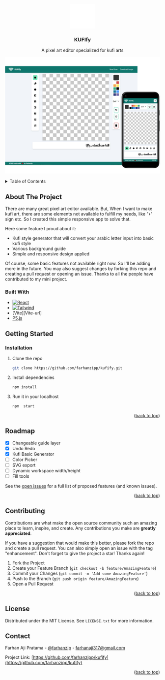 <a name="readme-top"></a>

<!-- [![Contributors][contributors-shield]][contributors-url]
[![Forks][forks-shield]][forks-url]
[![Stargazers][stars-shield]][stars-url]
[![Issues][issues-shield]][issues-url]
[![MIT License][license-shield]][license-url]
[![LinkedIn][linkedin-shield]][linkedin-url] -->

<!-- PROJECT LOGO -->
<div align="center">
  <a href="https://github.com/farhanzipp/kufify">
    <img src="images/kufify.png" alt="Logo" width="80" height="80">
  </a>

  <h3 align="center">KUFIfy</h3>
    <p>
    A pixel art editor specialized for kufi arts
    </p>
  <!-- <p align="center">
    <a href="https://github.com/othneildrew/Best-README-Template">View Demo</a>
    ·
    <a href="https://github.com/othneildrew/Best-README-Template/issues">Report Bug</a>
    ·
    <a href="https://github.com/othneildrew/Best-README-Template/issues">Request Feature</a>
  </p> -->
</div>

[![Kufify][kufify-screenshot]](https://kufify.netlify.app)
<!-- TABLE OF CONTENTS -->
<details>
  <summary>Table of Contents</summary>
  <ol>
    <li>
      <a href="#about-the-project">About The Project</a>
      <ul>
        <li><a href="#built-with">Built With</a></li>
      </ul>
    </li>
    <li>
      <a href="#getting-started">Getting Started</a>
      <ul>
        <li><a href="#installation">Installation</a></li>
      </ul>
    </li>
    <li><a href="#roadmap">Roadmap</a></li>
    <li><a href="#contributing">Contributing</a></li>
    <li><a href="#license">License</a></li>
    <li><a href="#contact">Contact</a></li>
  </ol>
</details>

<!-- ABOUT THE PROJECT -->


## About The Project


There are many great pixel art editor available. But, When I want to make kufi art, there are some elements not available to fulfill my needs, like "ء" sign etc. So I created this simple responsive app to solve that.

Here some feature I proud about it:

- Kufi style generator that will convert your arabic letter input into basic kufi style
- Various background guide
- Simple and responsive design applied

Of course, some basic features not available right now. So I'll be adding more in the future. You may also suggest changes by forking this repo and creating a pull request or opening an issue. Thanks to all the people have contributed to my mini project.

### Built With

- [![React][React.js]][React-url]
- [![Tailwind][Tailwind.css]][Tailwind-url]
- [Vite][Vite-url]
- [P5.js][P5-url]

<!-- GETTING STARTED -->

## Getting Started

### Installation

1. Clone the repo
   ```sh
   git clone https://github.com/farhanzipp/kufify.git
   ```
2. Install dependencies
   ```sh
   npm install
   ```
3. Run it in your localhost
   ```sh
   npm  start
   ```

<p align="right">(<a href="#readme-top">back to top</a>)</p>

<!-- ROADMAP -->

## Roadmap

- [x] Changeable guide layer
- [x] Undo Redo
- [x] Kufi Basic Generator
- [ ] Color Picker
- [ ] SVG export
- [ ] Dynamic workspace width/height
- [ ] Fill tools

See the [open issues](https://github.com/farhanzipp/kufify/issues) for a full list of proposed features (and known issues).

<p align="right">(<a href="#readme-top">back to top</a>)</p>

<!-- CONTRIBUTING -->

## Contributing

Contributions are what make the open source community such an amazing place to learn, inspire, and create. Any contributions you make are **greatly appreciated**.

If you have a suggestion that would make this better, please fork the repo and create a pull request. You can also simply open an issue with the tag "enhancement".
Don't forget to give the project a star! Thanks again!

1. Fork the Project
2. Create your Feature Branch (`git checkout -b feature/AmazingFeature`)
3. Commit your Changes (`git commit -m 'Add some AmazingFeature'`)
4. Push to the Branch (`git push origin feature/AmazingFeature`)
5. Open a Pull Request

<p align="right">(<a href="#readme-top">back to top</a>)</p>

<!-- LICENSE -->

## License

Distributed under the MIT License. See `LICENSE.txt` for more information.

<!-- CONTACT -->

## Contact

Farhan Aji Pratama - [@farhanzip](https://twitter.com/your_username) - farhanaji317@gmail.com

Project Link: [https://github.com/farhanzipp/kufify](https://github.com/farhanzipp/kufify)

<p align="right">(<a href="#readme-top">back to top</a>)</p>

<!-- MARKDOWN LINKS & IMAGES -->
<!-- https://www.markdownguide.org/basic-syntax/#reference-style-links -->

[contributors-shield]: https://img.shields.io/github/contributors/othneildrew/Best-README-Template.svg?style=for-the-badge
[contributors-url]: https://github.com/othneildrew/Best-README-Template/graphs/contributors
[forks-shield]: https://img.shields.io/github/forks/othneildrew/Best-README-Template.svg?style=for-the-badge
[forks-url]: https://github.com/othneildrew/Best-README-Template/network/members
[stars-shield]: https://img.shields.io/github/stars/othneildrew/Best-README-Template.svg?style=for-the-badge
[stars-url]: https://github.com/othneildrew/Best-README-Template/stargazers
[issues-shield]: https://img.shields.io/github/issues/othneildrew/Best-README-Template.svg?style=for-the-badge
[issues-url]: https://github.com/othneildrew/Best-README-Template/issues
[license-shield]: https://img.shields.io/github/license/othneildrew/Best-README-Template.svg?style=for-the-badge
[license-url]: https://github.com/othneildrew/Best-README-Template/blob/master/LICENSE.txt
[linkedin-shield]: https://img.shields.io/badge/-LinkedIn-black.svg?style=for-the-badge&logo=linkedin&colorB=555
[kufify-screenshot]: images/kufify-mockup.png
[React.js]: https://img.shields.io/badge/React-20232A?style=for-the-badge&logo=react&logoColor=61DAFB
[React-url]: https://reactjs.org/
[Tailwind.css]: https://img.shields.io/badge/Tailwind_CSS-38B2AC?style=for-the-badge&logo=tailwind-css&logoColor=white
[Tailwind-url]: https://tailwindcss.com/
[P5-url]: https://p5js.org/
